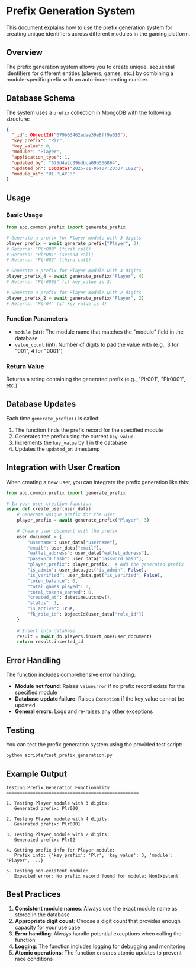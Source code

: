 # Prefix Generation System

This document explains how to use the prefix generation system for creating unique identifiers across different modules in the gaming platform.

## Overview

The prefix generation system allows you to create unique, sequential identifiers for different entities (players, games, etc.) by combining a module-specific prefix with an auto-incrementing number.

## Database Schema

The system uses a `prefix` collection in MongoDB with the following structure:

```json
{
  "_id": ObjectId("679b63462adae39e8ff9a010"),
  "key_prefix": "Plr",
  "key_value": 0,
  "module": "Player",
  "application_type": 1,
  "updated_by": "675d4a2c39bdbca09b566864",
  "updated_on": ISODate("2025-01-06T07:20:07.102Z"),
  "module_ui": "UI.PLAYER"
}
```

## Usage

### Basic Usage

```python
from app.common.prefix import generate_prefix

# Generate a prefix for Player module with 3 digits
player_prefix = await generate_prefix("Player", 3)
# Returns: "Plr000" (first call)
# Returns: "Plr001" (second call)
# Returns: "Plr002" (third call)

# Generate a prefix for Player module with 4 digits
player_prefix_4 = await generate_prefix("Player", 4)
# Returns: "Plr0003" (if key_value is 3)

# Generate a prefix for Player module with 2 digits
player_prefix_2 = await generate_prefix("Player", 2)
# Returns: "Plr04" (if key_value is 4)
```

### Function Parameters

- `module` (str): The module name that matches the "module" field in the database
- `value_count` (int): Number of digits to pad the value with (e.g., 3 for "001", 4 for "0001")

### Return Value

Returns a string containing the generated prefix (e.g., "Plr001", "Plr0001", etc.)

## Database Updates

Each time `generate_prefix()` is called:

1. The function finds the prefix record for the specified module
2. Generates the prefix using the current `key_value`
3. Increments the `key_value` by 1 in the database
4. Updates the `updated_on` timestamp

## Integration with User Creation

When creating a new user, you can integrate the prefix generation like this:

```python
from app.common.prefix import generate_prefix

# In your user creation function
async def create_user(user_data):
    # Generate unique prefix for the user
    player_prefix = await generate_prefix("Player", 3)
    
    # Create user document with the prefix
    user_document = {
        "username": user_data["username"],
        "email": user_data["email"],
        "wallet_address": user_data["wallet_address"],
        "password_hash": user_data["password_hash"],
        "player_prefix": player_prefix,  # Add the generated prefix
        "is_admin": user_data.get("is_admin", False),
        "is_verified": user_data.get("is_verified", False),
        "token_balance": 0,
        "total_games_played": 0,
        "total_tokens_earned": 0,
        "created_at": datetime.utcnow(),
        "status": 1,
        "is_active": True,
        "fk_role_id": ObjectId(user_data["role_id"])
    }
    
    # Insert into database
    result = await db.players.insert_one(user_document)
    return result.inserted_id
```

## Error Handling

The function includes comprehensive error handling:

- **Module not found**: Raises `ValueError` if no prefix record exists for the specified module
- **Database update failure**: Raises `Exception` if the key_value cannot be updated
- **General errors**: Logs and re-raises any other exceptions

## Testing

You can test the prefix generation system using the provided test script:

```bash
python scripts/test_prefix_generation.py
```

## Example Output

```
Testing Prefix Generation Functionality
==================================================

1. Testing Player module with 3 digits:
   Generated prefix: Plr000

2. Testing Player module with 4 digits:
   Generated prefix: Plr0001

3. Testing Player module with 2 digits:
   Generated prefix: Plr02

4. Getting prefix info for Player module:
   Prefix info: {'key_prefix': 'Plr', 'key_value': 3, 'module': 'Player', ...}

5. Testing non-existent module:
   Expected error: No prefix record found for module: NonExistent
```

## Best Practices

1. **Consistent module names**: Always use the exact module name as stored in the database
2. **Appropriate digit count**: Choose a digit count that provides enough capacity for your use case
3. **Error handling**: Always handle potential exceptions when calling the function
4. **Logging**: The function includes logging for debugging and monitoring
5. **Atomic operations**: The function ensures atomic updates to prevent race conditions 